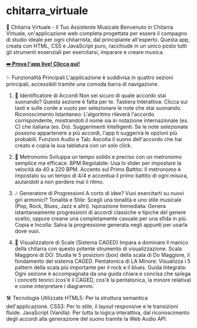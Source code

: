 # chitarra_virtuale

🎸 Chitarra Virtuale - Il Tuo Assistente Musicale
Benvenuto in Chitarra Virtuale, un'applicazione web completa progettata per essere il compagno di studio ideale per ogni chitarrista, dal principiante all'esperto. Questa app, creata con HTML, CSS e JavaScript puro, racchiude in un unico posto tutti gli strumenti essenziali per esercitarsi, imparare e creare musica.

**[➡️ Prova l'app live! Clicca qui!](https://fresko3000.github.io/chitarra_virtuale/)**

✨ Funzionalità Principali
L'applicazione è suddivisa in quattro sezioni principali, accessibili tramite una comoda barra di navigazione.

1. 🎼 Identificatore di Accordi
Non sei sicuro di quale accordo stai suonando? Questa sezione è fatta per te.
Tastiera Interattiva: Clicca sui tasti e sulle corde a vuoto per selezionare le note che stai suonando.
Riconoscimento Istantaneo: L'algoritmo rileverà l'accordo corrispondente, mostrandoti il nome sia in notazione internazionale (es. C) che italiana (es. Do).
Suggerimenti Intelligenti: Se le note selezionate possono appartenere a più accordi, l'app ti suggerirà le opzioni più probabili.
Funzioni Audio e Tab: Ascolta il suono dell'accordo che hai creato e copia la sua tablatura con un solo click.

3. 🎵 Metronomo
Sviluppa un tempo solido e preciso con un metronomo semplice ma efficace.
BPM Regolabile: Usa lo slider per impostare la velocità da 40 a 220 BPM.
Accento sul Primo Battito: Il metronomo è impostato su un tempo di 4/4 e accentua il primo battito di ogni misura, aiutandoti a non perdere mai il ritmo.

5. 🎶 Generatore di Progressioni
A corto di idee? Vuoi esercitarti su nuovi giri armonici?
Tonalità e Stile: Scegli una tonalità e uno stile musicale (Pop, Rock, Blues, Jazz e altri).
Ispirazione Immediata: Genera istantaneamente progressioni di accordi classiche e tipiche del genere scelto, oppure creane una completamente casuale per una sfida in più.
Copia e Incolla: Salva la progressione generata negli appunti per usarla dove vuoi.

7. 🎸 Visualizzatore di Scale (Sistema CAGED)
Impara a dominare il manico della chitarra con questo potente strumento di visualizzazione.
Scala Maggiore di DO: Studia le 5 posizioni (box) della scala di Do Maggiore, il fondamento del sistema CAGED.
Pentatonica di LA Minore: Visualizza i 5 pattern della scala più importante per il rock e il blues.
Guida Integrata: Ogni sezione è accompagnata da una guida chiara e concisa che spiega i concetti teorici (cos'è il CAGED, cos'è la pentatonica, la minore relativa) e come interpretare i diagrammi.

🛠️ Tecnologie Utilizzate
HTML5: Per la struttura semantica dell'applicazione.
CSS3: Per lo stile, il layout responsive e le transizioni fluide.
JavaScript (Vanilla): Per tutta la logica interattiva, dal riconoscimento degli accordi alla generazione del suono tramite la Web Audio API.
